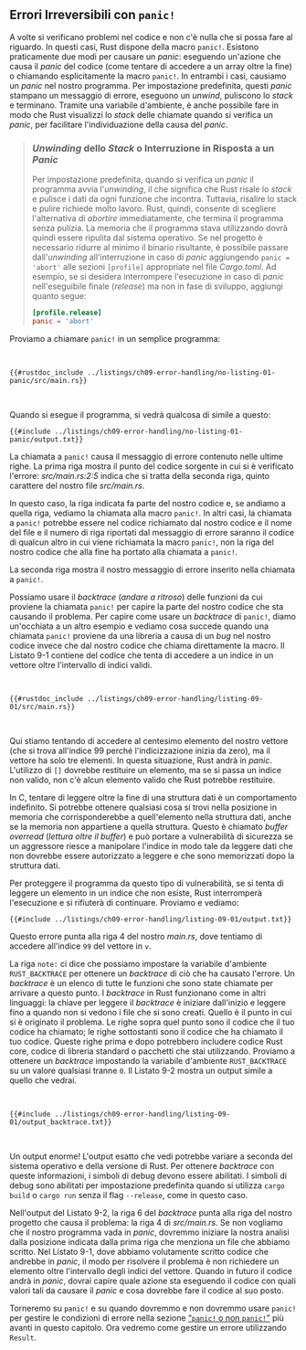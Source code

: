 ## Errori Irreversibili con `panic!`

A volte si verificano problemi nel codice e non c'è nulla che si possa fare al
riguardo. In questi casi, Rust dispone della macro `panic!`. Esistono
praticamente due modi per causare un _panic_: eseguendo un'azione che causa il
_panic_ del codice (come tentare di accedere a un array oltre la fine) o
chiamando esplicitamente la macro `panic!`. In entrambi i casi, causiamo un
_panic_ nel nostro programma. Per impostazione predefinita, questi _panic_
stampano un messaggio di errore, eseguono un _unwind_, puliscono lo _stack_ e
terminano. Tramite una variabile d'ambiente, è anche possibile fare in modo che
Rust visualizzi lo _stack_ delle chiamate quando si verifica un _panic_, per
facilitare l'individuazione della causa del _panic_.

> ### _Unwinding_ dello _Stack_ o Interruzione in Risposta a un _Panic_
>
> Per impostazione predefinita, quando si verifica un _panic_ il programma avvia
> l'_unwinding_, il che significa che Rust risale lo _stack_ e pulisce i dati da
> ogni funzione che incontra. Tuttavia, risalire lo stack e pulire richiede
> molto lavoro. Rust, quindi, consente di scegliere l'alternativa di _abortire_
> immediatamente, che termina il programma senza pulizia. La memoria che il
> programma stava utilizzando dovrà quindi essere ripulita dal sistema
> operativo. Se nel progetto è necessario ridurre al minimo il binario
> risultante, è possibile passare dall'_unwinding_ all'interruzione in caso di
> _panic_ aggiungendo `panic = 'abort'` alle sezioni `[profile]` appropriate nel
> file _Cargo.toml_. Ad esempio, se si desidera interrompere l'esecuzione in
> caso di _panic_ nell'eseguibile finale (_release_) ma non in fase di sviluppo,
> aggiungi quanto segue:
>
> ```toml
> [profile.release]
> panic = 'abort'
> ```

Proviamo a chiamare `panic!` in un semplice programma:

<Listing file-name="src/main.rs">

```rust,should_panic,panics
{{#rustdoc_include ../listings/ch09-error-handling/no-listing-01-panic/src/main.rs}}
```

</Listing>

Quando si esegue il programma, si vedrà qualcosa di simile a questo:

```console
{{#include ../listings/ch09-error-handling/no-listing-01-panic/output.txt}}
```

La chiamata a `panic!` causa il messaggio di errore contenuto nelle ultime
righe. La prima riga mostra il punto del codice sorgente in cui si è verificato
l'errore: _src/main.rs:2:5_ indica che si tratta della seconda riga, quinto
carattere del nostro file _src/main.rs_.

In questo caso, la riga indicata fa parte del nostro codice e, se andiamo a
quella riga, vediamo la chiamata alla macro `panic!`. In altri casi, la chiamata
a `panic!` potrebbe essere nel codice richiamato dal nostro codice e il nome del
file e il numero di riga riportati dal messaggio di errore saranno il codice di
qualcun altro in cui viene richiamata la macro `panic!`, non la riga del nostro
codice che alla fine ha portato alla chiamata a `panic!`.

La seconda riga mostra il nostro messaggio di errore inserito nella chiamata a
`panic!`.

<!-- Old heading. Do not remove or links may break. -->
<a id="using-a-panic-backtrace"></a>

Possiamo usare il _backtrace_ (_andare a ritroso_) delle funzioni da cui
proviene la chiamata `panic!` per capire la parte del nostro codice che sta
causando il problema. Per capire come usare un _backtrace_ di `panic!`, diamo
un'occhiata a un altro esempio e vediamo cosa succede quando una chiamata
`panic!` proviene da una libreria a causa di un _bug_ nel nostro codice invece
che dal nostro codice che chiama direttamente la macro. Il Listato 9-1 contiene
del codice che tenta di accedere a un indice in un vettore oltre l'intervallo di
indici validi.

<Listing number="9-1" file-name="src/main.rs" caption="Tentativo di accedere a un elemento oltre la fine di un vettore, che causerà una chiamata a `panic!`">

```rust,should_panic,panics
{{#rustdoc_include ../listings/ch09-error-handling/listing-09-01/src/main.rs}}
```

</Listing>

Qui stiamo tentando di accedere al centesimo elemento del nostro vettore (che si
trova all'indice 99 perché l'indicizzazione inizia da zero), ma il vettore ha
solo tre elementi. In questa situazione, Rust andrà in _panic_. L'utilizzo di
`[]` dovrebbe restituire un elemento, ma se si passa un indice non valido, non
c'è alcun elemento valido che Rust potrebbe restituire.

In C, tentare di leggere oltre la fine di una struttura dati è un comportamento
indefinito. Si potrebbe ottenere qualsiasi cosa si trovi nella posizione in
memoria che corrisponderebbe a quell'elemento nella struttura dati, anche se la
memoria non appartiene a quella struttura. Questo è chiamato _buffer overread_
(_lettura oltre il buffer_) e può portare a vulnerabilità di sicurezza se un
aggressore riesce a manipolare l'indice in modo tale da leggere dati che non
dovrebbe essere autorizzato a leggere e che sono memorizzati dopo la struttura
dati.

Per proteggere il programma da questo tipo di vulnerabilità, se si tenta di
leggere un elemento in un indice che non esiste, Rust interromperà l'esecuzione
e si rifiuterà di continuare. Proviamo e vediamo:

```console
{{#include ../listings/ch09-error-handling/listing-09-01/output.txt}}
```

Questo errore punta alla riga 4 del nostro _main.rs_, dove tentiamo di accedere
all'indice `99` del vettore in `v`.

La riga `note:` ci dice che possiamo impostare la variabile d'ambiente
`RUST_BACKTRACE` per ottenere un _backtrace_ di ciò che ha causato l'errore. Un
_backtrace_ è un elenco di tutte le funzioni che sono state chiamate per
arrivare a questo punto. I _backtrace_ in Rust funzionano come in altri
linguaggi: la chiave per leggere il _backtrace_ è iniziare dall'inizio e leggere
fino a quando non si vedono i file che si sono creati. Quello è il punto in cui
si è originato il problema. Le righe sopra quel punto sono il codice che il tuo
codice ha chiamato; le righe sottostanti sono il codice che ha chiamato il tuo
codice. Queste righe prima e dopo potrebbero includere codice Rust core, codice
di libreria standard o pacchetti che stai utilizzando. Proviamo a ottenere un
_backtrace_ impostando la variabile d'ambiente `RUST_BACKTRACE` su un valore
qualsiasi tranne `0`. Il Listato 9-2 mostra un output simile a quello che
vedrai.

<!-- manual-regeneration
cd listings/ch09-error-handling/listing-09-01
RUST_BACKTRACE=1 cargo run > output_backtrace.txt 2>&1
-->

<Listing number="9-2" caption="Il _backtrace_ generato da una chiamata a `panic!` viene visualizzato quando la variabile d'ambiente `RUST_BACKTRACE` è impostata">

```console
{{#include ../listings/ch09-error-handling/listing-09-01/output_backtrace.txt}}
```

</Listing>

Un output enorme! L'output esatto che vedi potrebbe variare a seconda del
sistema operativo e della versione di Rust. Per ottenere _backtrace_ con queste
informazioni, i simboli di debug devono essere abilitati. I simboli di debug
sono abilitati per impostazione predefinita quando si utilizza `cargo build` o
`cargo run` senza il flag `--release`, come in questo caso.

Nell'output del Listato 9-2, la riga 6 del _backtrace_ punta alla riga del
nostro progetto che causa il problema: la riga 4 di _src/main.rs_. Se non
vogliamo che il nostro programma vada in _panic_, dovremmo iniziare la nostra
analisi dalla posizione indicata dalla prima riga che menziona un file che
abbiamo scritto. Nel Listato 9-1, dove abbiamo volutamente scritto codice che
andrebbe in _panic_, il modo per risolvere il problema è non richiedere un
elemento oltre l'intervallo degli indici del vettore. Quando in futuro il codice
andrà in _panic_, dovrai capire quale azione sta eseguendo il codice con quali
valori tali da causare il _panic_ e cosa dovrebbe fare il codice al suo posto.

Torneremo su `panic!` e su quando dovremmo e non dovremmo usare `panic!` per
gestire le condizioni di errore nella sezione [“`panic!` o non
`panic!`”][to-panic-or-not-to-panic]<!-- ignore --> più avanti in questo
capitolo. Ora vedremo come gestire un errore utilizzando `Result`.

[to-panic-or-not-to-panic]: ch09-03-to-panic-or-not-to-panic.html#panic-o-non-panic
